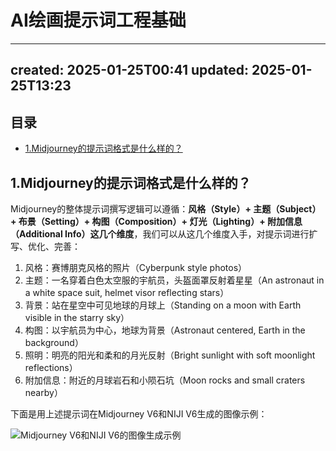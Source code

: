 # AI绘画提示词工程基础
* * *

created: 2025-01-25T00:41 updated: 2025-01-25T13:23
---------------------------------------------------

目录
--

*   [1.Midjourney的提示词格式是什么样的？](#1.Midjourney%E7%9A%84%E6%8F%90%E7%A4%BA%E8%AF%8D%E6%A0%BC%E5%BC%8F%E6%98%AF%E4%BB%80%E4%B9%88%E6%A0%B7%E7%9A%84%EF%BC%9F)

1.Midjourney的提示词格式是什么样的？
------------------------

Midjourney的整体提示词撰写逻辑可以遵循：**风格（Style）+ 主题（Subject）+ 布景（Setting）+ 构图（Composition）+ 灯光（Lighting）+ 附加信息（Additional Info）这几个维度**，我们可以从这几个维度入手，对提示词进行扩写、优化、完善：

1.  风格：赛博朋克风格的照片（Cyberpunk style photos）
2.  主题：一名穿着白色太空服的宇航员，头盔面罩反射着星星（An astronaut in a white space suit, helmet visor reflecting stars）
3.  背景：站在星空中可见地球的月球上（Standing on a moon with Earth visible in the starry sky）
4.  构图：以宇航员为中心，地球为背景（Astronaut centered, Earth in the background）
5.  照明：明亮的阳光和柔和的月光反射（Bright sunlight with soft moonlight reflections）
6.  附加信息：附近的月球岩石和小陨石坑（Moon rocks and small craters nearby）

下面是用上述提示词在Midjourney V6和NIJI V6生成的图像示例：

![Midjourney V6和NIJI V6的图像生成示例](api/images/zgcykvWodxJ0/Midjourney提示词格式生成示例.png)